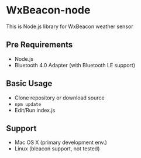# WxBeacon-node

This is Node.js library for WxBeacon weather sensor

## Pre Requirements

* Node.js
* Bluetooth 4.0 Adapter (with Bluetooth LE support)

## Basic Usage

* Clone repository or download source
* ```npm update```
* Edit/Run index.js

## Support

* Mac OS X (primary development env.)
* Linux (bleacon support, not tested)
